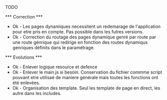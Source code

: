 
TODO

*** Correction ***

- Ok - Les pages dynamiques necessitent un redemarage de l'application pour etre pris en compte. Pas possible dans les futres versions.
- Ok - Correction du routage des pages dynamique genré par route par une route génrique qui redirige en fonction des routes dynamiqus genriques définits dans le paramétrage.

*** Evolutions ***

- Ok - Enlever logique resource et defence
- Ok - Enlever le main.js si besoin. Conservation du fichier commme script pouvant etre utilisaé de maniere générale mais toutes les fonctions ont été enlevées.
- Ok - Organisation des template. Seul les template de page en direct, les autre dans les includes.
